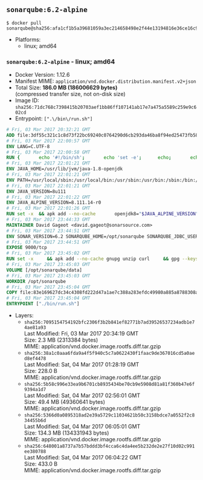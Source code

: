 ## `sonarqube:6.2-alpine`

```console
$ docker pull sonarqube@sha256:afa1cf1b5a39681059a3ec214658498e2f44e13194816e36ce16c988804bc243
```

-	Platforms:
	-	linux; amd64

### `sonarqube:6.2-alpine` - linux; amd64

-	Docker Version: 1.12.6
-	Manifest MIME: `application/vnd.docker.distribution.manifest.v2+json`
-	Total Size: **186.0 MB (186006629 bytes)**  
	(compressed transfer size, not on-disk size)
-	Image ID: `sha256:71dc768c7398415b20703aef1bb86ff107141ab17e7a475a5589c259e9c602cd`
-	Entrypoint: `[".\/bin\/run.sh"]`

```dockerfile
# Fri, 03 Mar 2017 20:32:21 GMT
ADD file:3df55c321c1c8d73f22bc69240c0764290d6cb293da46ba8f94ed25473fb5853 in / 
# Fri, 03 Mar 2017 22:00:57 GMT
ENV LANG=C.UTF-8
# Fri, 03 Mar 2017 22:00:58 GMT
RUN { 		echo '#!/bin/sh'; 		echo 'set -e'; 		echo; 		echo 'dirname "$(dirname "$(readlink -f "$(which javac || which java)")")"'; 	} > /usr/local/bin/docker-java-home 	&& chmod +x /usr/local/bin/docker-java-home
# Fri, 03 Mar 2017 22:01:21 GMT
ENV JAVA_HOME=/usr/lib/jvm/java-1.8-openjdk
# Fri, 03 Mar 2017 22:01:21 GMT
ENV PATH=/usr/local/sbin:/usr/local/bin:/usr/sbin:/usr/bin:/sbin:/bin:/usr/lib/jvm/java-1.8-openjdk/jre/bin:/usr/lib/jvm/java-1.8-openjdk/bin
# Fri, 03 Mar 2017 22:01:21 GMT
ENV JAVA_VERSION=8u111
# Fri, 03 Mar 2017 22:01:22 GMT
ENV JAVA_ALPINE_VERSION=8.111.14-r0
# Fri, 03 Mar 2017 22:01:26 GMT
RUN set -x 	&& apk add --no-cache 		openjdk8="$JAVA_ALPINE_VERSION" 	&& [ "$JAVA_HOME" = "$(docker-java-home)" ]
# Fri, 03 Mar 2017 23:44:33 GMT
MAINTAINER David Gageot <david.gageot@sonarsource.com>
# Fri, 03 Mar 2017 23:44:51 GMT
ENV SONAR_VERSION=6.2 SONARQUBE_HOME=/opt/sonarqube SONARQUBE_JDBC_USERNAME=sonar SONARQUBE_JDBC_PASSWORD=sonar SONARQUBE_JDBC_URL=
# Fri, 03 Mar 2017 23:44:51 GMT
EXPOSE 9000/tcp
# Fri, 03 Mar 2017 23:45:02 GMT
RUN set -x     && apk add --no-cache gnupg unzip curl     && gpg --keyserver ha.pool.sks-keyservers.net --recv-keys F1182E81C792928921DBCAB4CFCA4A29D26468DE     && mkdir /opt     && cd /opt     && curl -o sonarqube.zip -fSL https://sonarsource.bintray.com/Distribution/sonarqube/sonarqube-$SONAR_VERSION.zip     && curl -o sonarqube.zip.asc -fSL https://sonarsource.bintray.com/Distribution/sonarqube/sonarqube-$SONAR_VERSION.zip.asc     && gpg --batch --verify sonarqube.zip.asc sonarqube.zip     && unzip sonarqube.zip     && mv sonarqube-$SONAR_VERSION sonarqube     && rm sonarqube.zip*     && rm -rf $SONARQUBE_HOME/bin/*
# Fri, 03 Mar 2017 23:45:03 GMT
VOLUME [/opt/sonarqube/data]
# Fri, 03 Mar 2017 23:45:03 GMT
WORKDIR /opt/sonarqube
# Fri, 03 Mar 2017 23:45:04 GMT
COPY file:83e169627dc34c4308fd222d47a1ae7c388a283efdc49980a885a8788308a052 in /opt/sonarqube/bin/ 
# Fri, 03 Mar 2017 23:45:04 GMT
ENTRYPOINT ["./bin/run.sh"]
```

-	Layers:
	-	`sha256:7095154754192bfc2306f3b2b841ef82771b7ad39526537234adb1e74ae81a93`  
		Last Modified: Fri, 03 Mar 2017 20:34:19 GMT  
		Size: 2.3 MB (2313384 bytes)  
		MIME: application/vnd.docker.image.rootfs.diff.tar.gzip
	-	`sha256:38a1c0aaa6fda9a4f5f940c5c7a0622430f1faac9de367016cd5a0aed8ef4478`  
		Last Modified: Sat, 04 Mar 2017 01:28:19 GMT  
		Size: 228.0 B  
		MIME: application/vnd.docker.image.rootfs.diff.tar.gzip
	-	`sha256:5b58c996e33ea9b6701cb8935434be70cb9e5908d81a81f360b47e6f9394a1d7`  
		Last Modified: Sat, 04 Mar 2017 02:56:01 GMT  
		Size: 49.4 MB (49360641 bytes)  
		MIME: application/vnd.docker.image.rootfs.diff.tar.gzip
	-	`sha256:5366d0a0895318ad2e39a5729c11034621b50c3158bdce7a0552f2c834455b6d`  
		Last Modified: Sat, 04 Mar 2017 06:05:01 GMT  
		Size: 134.3 MB (134331943 bytes)  
		MIME: application/vnd.docker.image.rootfs.diff.tar.gzip
	-	`sha256:648001a8737a7b57bddd3bf4cca6c4da4ee5b232de2e27f10d02c991ee380788`  
		Last Modified: Sat, 04 Mar 2017 06:04:22 GMT  
		Size: 433.0 B  
		MIME: application/vnd.docker.image.rootfs.diff.tar.gzip

